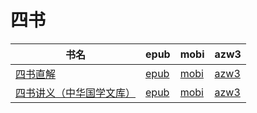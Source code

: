 # 四书

| 书名 | epub | mobi | azw3 |
| --- | --- | --- | --- |
| [四书直解](http://ct.dalanmei.com/f/31084289-571736149-35a37c) | [epub](http://ct.dalanmei.com/f/31084289-571736149-35a37c) | [mobi](http://ct.dalanmei.com/f/31084289-571583238-a7e696) | [azw3](http://ct.dalanmei.com/f/31084289-571855937-d5cb66) |
| [四书讲义（中华国学文库）](http://ct.dalanmei.com/f/31084289-571779459-6a75cb) | [epub](http://ct.dalanmei.com/f/31084289-571779459-6a75cb) | [mobi](http://ct.dalanmei.com/f/31084289-571523324-0468a9) | [azw3](http://ct.dalanmei.com/f/31084289-571879293-6fd52f) |
